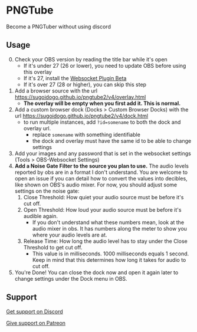 # PNGTube
Become a PNGTuber without using discord
## Usage
0. Check your OBS version by reading the title bar while it's open
    - If it's under 27 (26 or lower), you need to update OBS before using this overlay
    - If it's 27, install the [Websocket Plugin Beta](https://github.com/obsproject/obs-websocket/releases)
    - If it's over 27 (28 or higher), you can skip this step
1. Add a browser source with the url https://sugoidogo.github.io/pngtube2/v4/overlay.html
    - **The overlay will be empty when you first add it. This is normal.**
2. Add a custom browser dock (Docks > Custom Browser Docks) with the url https://sugoidogo.github.io/pngtube2/v4/dock.html
    - to run multiple instances, add `?id=somename` to both the dock and overlay url.
        - replace `somename` with something identifiable
        - the dock and overlay must have the same id to be able to change settings
3. Add your images and any password that is set in the websocket settings (Tools > OBS-Websocket Settings)
4. **Add a Noise Gate Filter to the source you plan to use.** The audio levels reported by obs are in a format I don't understand. You are welcome to open an issue if you can detail how to convert the values into decibles, like shown on OBS's audio mixer. For now, you should adjust some settings on the noise gate:
    1. Close Threshold: How quiet your audio source must be before it's cut off.
    2. Open Threshold: How loud your audio source must be before it's audible again.
        - If you don't understand what these numbers mean, look at the audio mixer in obs. It has numbers along the meter to show you where your audio levels are at.
    3. Release Time: How long the audio level has to stay under the Close Threshold to get cut off.
        - This value is in milliseconds. 1000 milliseconds equals 1 second. Keep in mind that this determines how long it takes for audio to cut off.
5. You're Done! You can close the dock now and open it again later to change settings under the Dock menu in OBS.
## Support
[Get support on Discord](https://discord.gg/zxDnYSvMNw)

[Give support on Patreon](https://www.patreon.com/SugoiDogo)